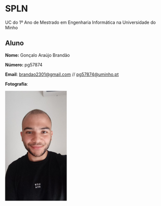 # SPLN


UC do 1º Ano de Mestrado em Engenharia Informática na Universidade do Minho


## Aluno 

**Nome:** Gonçalo Araújo Brandão 

**Número:** pg57874 

**Email**: brandao2301@gmail.com  // pg57874@uminho.pt 

**Fotografia**: 

<img src="goncalo.jpeg" alt="TextoAlternativo" width="200" />

